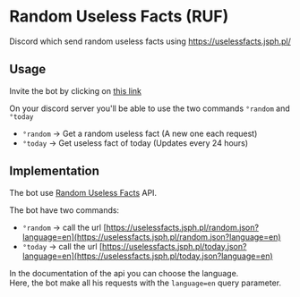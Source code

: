 # Random Useless Facts (RUF)

Discord which send random useless facts using https://uselessfacts.jsph.pl/

## Usage

Invite the bot by clicking on [this link](https://discordapp.com/oauth2/authorize?client_id=692343582727602197&permissions=0&scope=bot "Invire RUF")

On your discord server you'll be able to use the two commands `°random` and `°today`

- `°random` → Get a random useless fact (A new one each request)
- `°today` → Get useless fact of today (Updates every 24 hours)

## Implementation

The bot use [Random Useless Facts](https://uselessfacts.jsph.pl/ "Random Useless Facts API") API.

The bot have two commands:

- `°random` → call the url [https://uselessfacts.jsph.pl/random.json?language=en](https://uselessfacts.jsph.pl/random.json?language=en)
- `°today` → call the url [https://uselessfacts.jsph.pl/today.json?language=en](https://uselessfacts.jsph.pl/today.json?language=en)

In the documentation of the api you can choose the language.  
Here, the bot make all his requests with the `language=en` query parameter.
